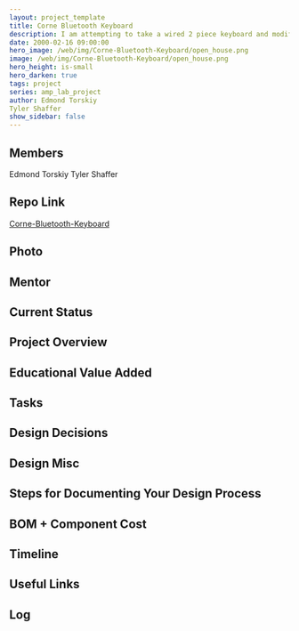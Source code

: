 ```yaml
---
layout: project_template
title: Corne Bluetooth Keyboard
description: I am attempting to take a wired 2 piece keyboard and modify the design to make it completely wireless. This will be accomplished by using a bluetooth mesh network to have both pieces talk to each other, and STM32 chips as the brains of the operation.
date: 2000-02-16 09:00:00
hero_image: /web/img/Corne-Bluetooth-Keyboard/open_house.png
image: /web/img/Corne-Bluetooth-Keyboard/open_house.png
hero_height: is-small
hero_darken: true
tags: project
series: amp_lab_project
author: Edmond Torskiy
Tyler Shaffer
show_sidebar: false
---
```




## Members
Edmond Torskiy
Tyler Shaffer

## Repo Link
<a class="button is-link" href="https://github.com/Amp-Lab-at-VT/Corne-Bluetooth-Keyboard" >Corne-Bluetooth-Keyboard</a>

## Photo

## Mentor

## Current Status

## Project Overview


## Educational Value Added


## Tasks

## Design Decisions

## Design Misc

## Steps for Documenting Your Design Process

## BOM + Component Cost

## Timeline

## Useful Links

## Log
            